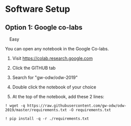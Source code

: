 # Software Setup

## Option 1: Google co-labs

<img src='https://www.wispresort.com/uploadedImages/Winter/easy.png' width=10 />
Easy

You can open any notebook in the Google Co-labs.

1) Visit https://colab.research.google.com

2) Click the GITHUB tab

3) Search for "gw-odw/odw-2019"

4) Double click the notebook of your choice

5) At the top of the notebook, add these 2 lines:

`! wget -q https://raw.githubusercontent.com/gw-odw/odw-2019/master/requirements.txt -O requirements.txt`

`! pip install -q -r ./requirements.txt`

